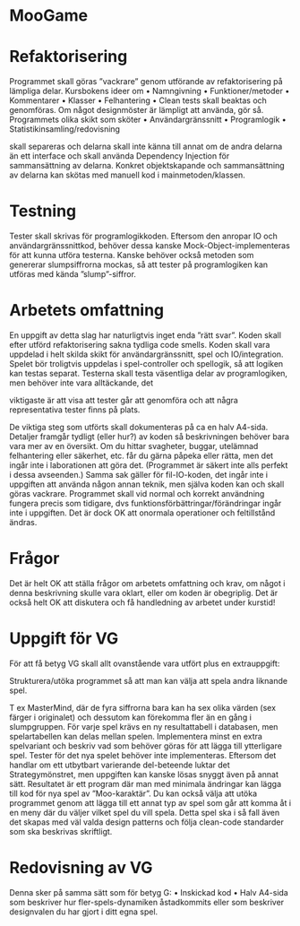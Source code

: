 # MooGame

# Refaktorisering
Programmet skall göras ”vackrare” genom utförande av refaktorisering på lämpliga delar.
Kursbokens ideer om
• Namngivning
• Funktioner/metoder
• Kommentarer
• Klasser
• Felhantering
• Clean tests
skall beaktas och genomföras. Om något designmöster är lämpligt att använda, gör så.
Programmets olika skikt som sköter
• Användargränssnitt
• Programlogik
• Statistikinsamling/redovisning

skall separeras och delarna skall inte känna till annat om de andra delarna än ett interface och skall
använda Dependency Injection för sammansättning av delarna. Konkret objektskapande och
sammansättning av delarna kan skötas med manuell kod i mainmetoden/klassen.

# Testning
Tester skall skrivas för programlogikkoden. Eftersom den anropar IO och användargränssnittkod,
behöver dessa kanske Mock-Object-implementeras för att kunna utföra testerna. Kanske behöver
också metoden som genererar slumpsiffrorna mockas, så att tester på programlogiken kan utföras
med kända ”slump”-siffror.
# Arbetets omfattning
En uppgift av detta slag har naturligtvis inget enda ”rätt svar”.
Koden skall efter utförd refaktorisering sakna tydliga code smells.
Koden skall vara uppdelad i helt skilda skikt för användargränssnitt, spel och IO/integration.
Spelet bör troligtvis uppdelas i spel-controller och spellogik, så att logiken kan testas separat.
Testerna skall testa väsentliga delar av programlogiken, men behöver inte vara alltäckande, det

viktigaste är att visa att tester går att genomföra och att några representativa tester finns på plats.

De viktiga steg som utförts skall dokumenteras på ca en halv A4-sida. Detaljer framgår tydligt (eller
hur?) av koden så beskrivningen behöver bara vara mer av en översikt. Om du hittar svagheter,
buggar, utelämnad felhantering eller säkerhet, etc. får du gärna påpeka eller rätta, men det ingår inte
i laborationen att göra det. (Programmet är säkert inte alls perfekt i dessa avseenden.) Samma sak
gäller för fil-IO-koden, det ingår inte i uppgiften att använda någon annan teknik, men själva koden
kan och skall göras vackrare. Programmet skall vid normal och korrekt användning fungera precis
som tidigare, dvs funktionsförbättringar/förändringar ingår inte i uppgiften. Det är dock OK att
onormala operationer och feltillstånd ändras.

# Frågor
Det är helt OK att ställa frågor om arbetets omfattning och krav, om något i denna beskrivning
skulle vara oklart, eller om koden är obegriplig. Det är också helt OK att diskutera och få
handledning av arbetet under kurstid!

# Uppgift för VG
För att få betyg VG skall allt ovanstående vara utfört plus en extrauppgift:

Strukturera/utöka programmet så att man kan välja att spela andra liknande spel.

T ex MasterMind, där de fyra siffrorna bara kan ha sex olika värden (sex färger i originalet) och
dessutom kan förekomma fler än en gång i slumpgruppen. För varje spel krävs en ny resultattabell i
databasen, men spelartabellen kan delas mellan spelen. Implementera minst en extra spelvariant och
beskriv vad som behöver göras för att lägga till ytterligare spel. Tester för det nya spelet behöver
inte implementeras. Eftersom det handlar om ett utbytbart varierande del-beteende luktar det
Strategymönstret, men uppgiften kan kanske lösas snyggt även på annat sätt. Resultatet är ett
program där man med minimala ändringar kan lägga till kod för nya spel av ”Moo-karaktär”.
Du kan också välja att utöka programmet genom att lägga till ett annat typ av spel som går att
komma åt i en meny där du väljer vilket spel du vill spela. Detta spel ska i så fall även det skapas
med väl valda design patterns och följa clean-code standarder som ska beskrivas skriftligt.

# Redovisning av VG
Denna sker på samma sätt som för betyg G:
• Inskickad kod
• Halv A4-sida som beskriver hur fler-spels-dynamiken åstadkommits eller som beskriver
designvalen du har gjort i ditt egna spel.
